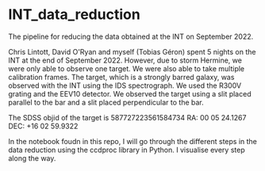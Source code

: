 # INT_data_reduction
The pipeline for reducing the data obtained at the INT on September 2022.


Chris Lintott, David O'Ryan and myself (Tobias Géron) spent 5 nights on the INT at the end of September 2022. However, due to storm Hermine, we were only able to observe one target. We were also able to take multiple calibration frames. The target, which is a strongly barred galaxy, was observed with the INT using the IDS spectrograph. We used the R300V grating and the EEV10 detector. We observed the target using a slit placed parallel to the bar and a slit placed perpendicular to the bar.

The SDSS objid of the target is 587727223561584734
RA: 00 05 24.1267
DEC: +16 02 59.9322

In the notebook foudn in this repo, I will go through the different steps in the data reduction using the ccdproc library in Python. I visualise every step along the way.
